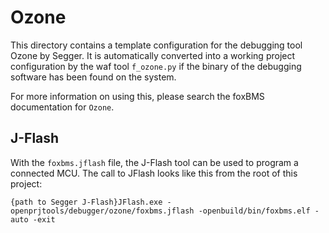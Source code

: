 # Ozone

This directory contains a template configuration for the debugging
tool Ozone by Segger. It is automatically converted into a working project
configuration by the waf tool ``f_ozone.py`` if the binary of the debugging
software has been found on the system.

For more information on using this, please search the foxBMS documentation
for `Ozone`.

## J-Flash
With the ``foxbms.jflash`` file, the J-Flash tool can be used to program a
connected MCU.
The call to JFlash looks like this from the root of this project:

```
{path to Segger J-Flash}JFlash.exe -openprjtools/debugger/ozone/foxbms.jflash -openbuild/bin/foxbms.elf -auto -exit
```
